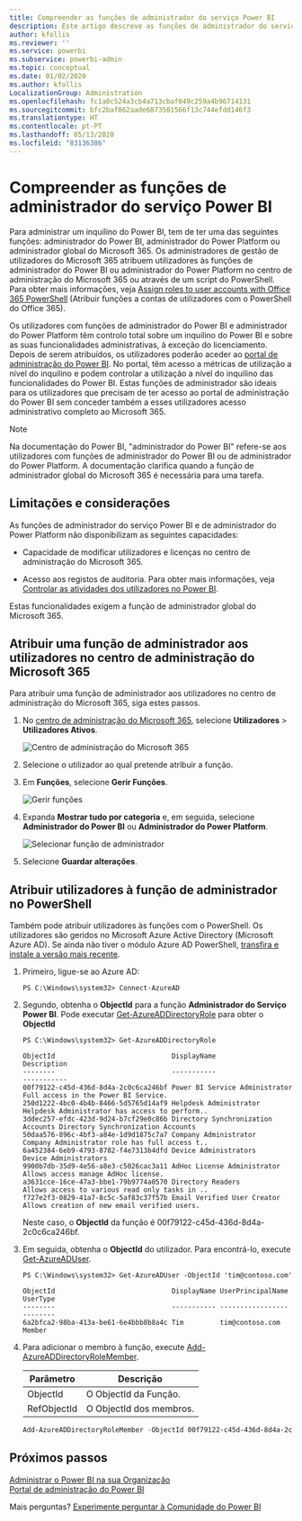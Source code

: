```yaml
---
title: Compreender as funções de administrador do serviço Power BI
description: Este artigo descreve as funções de administrador do serviço Power BI e as funções específicas que fornecem privilégios de administrador.
author: kfollis
ms.reviewer: ''
ms.service: powerbi
ms.subservice: powerbi-admin
ms.topic: conceptual
ms.date: 01/02/2020
ms.author: kfollis
LocalizationGroup: Administration
ms.openlocfilehash: fc1a0c524a3cb4a713cbaf049c259a4b96714131
ms.sourcegitcommit: bfc2baf862aade6873501566f13c744efdd146f3
ms.translationtype: HT
ms.contentlocale: pt-PT
ms.lasthandoff: 05/13/2020
ms.locfileid: "83136386"
---
```

# <a name="understanding-power-bi-service-administrator-roles"></a>Compreender as funções de administrador do serviço Power BI

Para administrar um inquilino do Power BI, tem de ter uma das seguintes funções: administrador do Power BI, administrador do Power Platform ou administrador global do Microsoft 365. Os administradores de gestão de utilizadores do Microsoft 365 atribuem utilizadores às funções de administrador do Power BI ou administrador do Power Platform no centro de administração do Microsoft 365 ou através de um script do PowerShell. Para obter mais informações, veja [Assign roles to user accounts with Office 365 PowerShell](/office365/enterprise/powershell/assign-roles-to-user-accounts-with-office-365-powershell) (Atribuir funções a contas de utilizadores com o PowerShell do Office 365).

Os utilizadores com funções de administrador do Power BI e administrador do Power Platform têm controlo total sobre um inquilino do Power BI e sobre as suas funcionalidades administrativas, à exceção do licenciamento. Depois de serem atribuídos, os utilizadores poderão aceder ao [portal de administração do Power BI](service-admin-portal.md). No portal, têm acesso a métricas de utilização a nível do inquilino e podem controlar a utilização a nível do inquilino das funcionalidades do Power BI. Estas funções de administrador são ideais para os utilizadores que precisam de ter acesso ao portal de administração do Power BI sem conceder também a esses utilizadores acesso administrativo completo ao Microsoft 365.

> [!NOTE]
> Na documentação do Power BI, "administrador do Power BI" refere-se aos utilizadores com funções de administrador do Power BI ou de administrador do Power Platform. A documentação clarifica quando a função de administrador global do Microsoft 365 é necessária para uma tarefa.

## <a name="limitations-and-considerations"></a>Limitações e considerações

As funções de administrador do serviço Power BI e de administrador do Power Platform não disponibilizam as seguintes capacidades:

* Capacidade de modificar utilizadores e licenças no centro de administração do Microsoft 365.

* Acesso aos registos de auditoria. Para obter mais informações, veja [Controlar as atividades dos utilizadores no Power BI](service-admin-auditing.md).

Estas funcionalidades exigem a função de administrador global do Microsoft 365.

## <a name="assign-users-to-an-admin-role-in-the-microsoft-365-admin-center"></a>Atribuir uma função de administrador aos utilizadores no centro de administração do Microsoft 365

Para atribuir uma função de administrador aos utilizadores no centro de administração do Microsoft 365, siga estes passos.

1. No [centro de administração do Microsoft 365](https://portal.office.com/adminportal/home#/homepage), selecione **Utilizadores** > **Utilizadores Ativos**.

    ![Centro de administração do Microsoft 365](media/service-admin-role/powerbi-admin-users.png)

1. Selecione o utilizador ao qual pretende atribuir a função.

1. Em **Funções**, selecione **Gerir Funções**.

    ![Gerir funções](media/service-admin-role/powerbi-admin-edit-roles.png)

1. Expanda **Mostrar tudo por categoria** e, em seguida, selecione **Administrador do Power BI** ou **Administrador do Power Platform**.

    ![Selecionar função de administrador](media/service-admin-role/powerbi-admin-role.png)

1. Selecione **Guardar alterações**.

## <a name="assign-users-to-the-admin-role-with-powershell"></a>Atribuir utilizadores à função de administrador no PowerShell

Também pode atribuir utilizadores às funções com o PowerShell. Os utilizadores são geridos no Microsoft Azure Active Directory (Microsoft Azure AD). Se ainda não tiver o módulo Azure AD PowerShell, [transfira e instale a versão mais recente](https://www.powershellgallery.com/packages/AzureAD/).

1. Primeiro, ligue-se ao Azure AD:
   ```
   PS C:\Windows\system32> Connect-AzureAD
   ```

1. Segundo, obtenha o **ObjectId** para a função **Administrador do Serviço Power BI**. Pode executar [Get-AzureADDirectoryRole](/powershell/module/azuread/get-azureaddirectoryrole) para obter o **ObjectId**

    ```
    PS C:\Windows\system32> Get-AzureADDirectoryRole

    ObjectId                             DisplayName                        Description
    --------                             -----------                        -----------
    00f79122-c45d-436d-8d4a-2c0c6ca246bf Power BI Service Administrator     Full access in the Power BI Service.
    250d1222-4bc0-4b4b-8466-5d5765d14af9 Helpdesk Administrator             Helpdesk Administrator has access to perform..
    3ddec257-efdc-423d-9d24-b7cf29e0c86b Directory Synchronization Accounts Directory Synchronization Accounts
    50daa576-896c-4bf3-a84e-1d9d1875c7a7 Company Administrator              Company Administrator role has full access t..
    6a452384-6eb9-4793-8782-f4e7313b4dfd Device Administrators              Device Administrators
    9900b7db-35d9-4e56-a8e3-c5026cac3a11 AdHoc License Administrator        Allows access manage AdHoc license.
    a3631cce-16ce-47a3-bbe1-79b9774a0570 Directory Readers                  Allows access to various read only tasks in ..
    f727e2f3-0829-41a7-8c5c-5af83c37f57b Email Verified User Creator        Allows creation of new email verified users.
    ```

    Neste caso, o **ObjectId** da função é 00f79122-c45d-436d-8d4a-2c0c6ca246bf.

1. Em seguida, obtenha o **ObjectId** do utilizador. Para encontrá-lo, execute [Get-AzureADUser](/powershell/module/azuread/get-azureaduser).

    ```
    PS C:\Windows\system32> Get-AzureADUser -ObjectId 'tim@contoso.com'

    ObjectId                             DisplayName UserPrincipalName      UserType
    --------                             ----------- -----------------      --------
    6a2bfca2-98ba-413a-be61-6e4bbb8b8a4c Tim         tim@contoso.com        Member
    ```

1. Para adicionar o membro à função, execute [Add-AzureADDirectoryRoleMember](/powershell/module/azuread/add-azureaddirectoryrolemember).

    | Parâmetro | Descrição |
    | --- | --- |
    | ObjectId |O ObjectId da Função. |
    | RefObjectId |O ObjectId dos membros. |

    ```powershell
    Add-AzureADDirectoryRoleMember -ObjectId 00f79122-c45d-436d-8d4a-2c0c6ca246bf -RefObjectId 6a2bfca2-98ba-413a-be61-6e4bbb8b8a4c
    ```

## <a name="next-steps"></a>Próximos passos

[Administrar o Power BI na sua Organização](service-admin-administering-power-bi-in-your-organization.md)  
[Portal de administração do Power BI](service-admin-portal.md)  

Mais perguntas? [Experimente perguntar à Comunidade do Power BI](https://community.powerbi.com/)